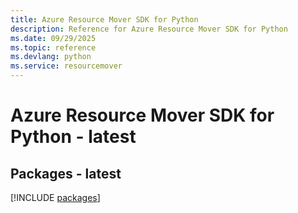 ```yaml
---
title: Azure Resource Mover SDK for Python
description: Reference for Azure Resource Mover SDK for Python
ms.date: 09/29/2025
ms.topic: reference
ms.devlang: python
ms.service: resourcemover
---
```

# Azure Resource Mover SDK for Python - latest
## Packages - latest
[!INCLUDE [packages](resource-mover-index.md)]